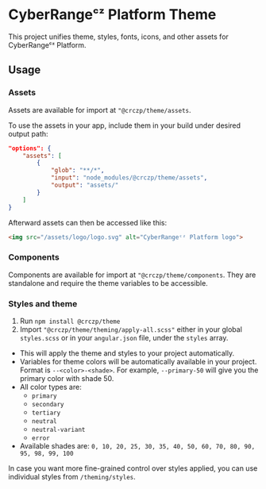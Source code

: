 # CyberRangeᶜᶻ Platform Theme

This project unifies theme, styles, fonts, icons, and other assets for CyberRangeᶜᶻ Platform.

## Usage

### Assets

Assets are available for import at `"@crczp/theme/assets`.

To use the assets in your app, include them in your build under desired output path:
```json
"options": {
    "assets": [
        {
            "glob": "**/*",
            "input": "node_modules/@crczp/theme/assets",
            "output": "assets/"
        }
    ]
}
```

Afterward assets can then be accessed like this:
```html
<img src="/assets/logo/logo.svg" alt="CyberRangeᶜᶻ Platform logo">
```

### Components

Components are available for import at `"@crczp/theme/components`. They are standalone and require the theme variables to be accessible.

### Styles and theme

1. Run `npm install @crczp/theme`
2. Import `"@crczp/theme/theming/apply-all.scss"` either in your global `styles.scss` or in your `angular.json` file, under the `styles` array.

- This will apply the theme and styles to your project automatically.
- Variables for theme colors will be automatically available in your project. Format is `--<color>-<shade>`. For example, `--primary-50` will give you the primary color with shade 50.
- All color types are:
    - `primary`
    - `secondary`
    - `tertiary`
    - `neutral`
    - `neutral-variant`
    - `error`
- Available shades are: `0, 10, 20, 25, 30, 35, 40, 50, 60, 70, 80, 90, 95, 98, 99, 100`

In case you want more fine-grained control over styles applied, you can use individual styles from `/theming/styles`.


